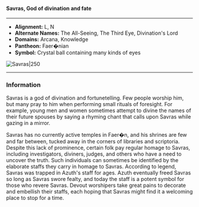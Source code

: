 #### Savras, God of divination and fate
___

- **Alignment:** L, N
- **Alternate Names:** The All-Seeing, The Third Eye, Divination's Lord
- **Domains:** Arcana, Knowledge
- **Pantheon:** Faer�nian
- **Symbol:** Crystal ball containing many kinds of eyes

![Savras|250](https://5etools-mirror-1.github.io/img/deities/Symbol%20of%20Savras.jpg)
___

### Information

Savras is a god of divination and fortunetelling. Few people worship him, but many pray to him when performing small rituals of foresight. For example, young men and women sometimes attempt to divine the names of their future spouses by saying a rhyming chant that calls upon Savras while gazing in a mirror.

Savras has no currently active temples in Faer�n, and his shrines are few and far between, tucked away in the corners of libraries and scriptoria. Despite this lack of prominence, certain folk pay regular homage to Savras, including investigators, diviners, judges, and others who have a need to uncover the truth. Such individuals can sometimes be identified by the elaborate staffs they carry in homage to Savras. According to legend, Savras was trapped in Azuth's staff for ages. Azuth eventually freed Savras so long as Savras swore fealty, and today the staff is a potent symbol for those who revere Savras. Devout worshipers take great pains to decorate and embellish their staffs, each hoping that Savras might find it a welcoming place to stop for a time.